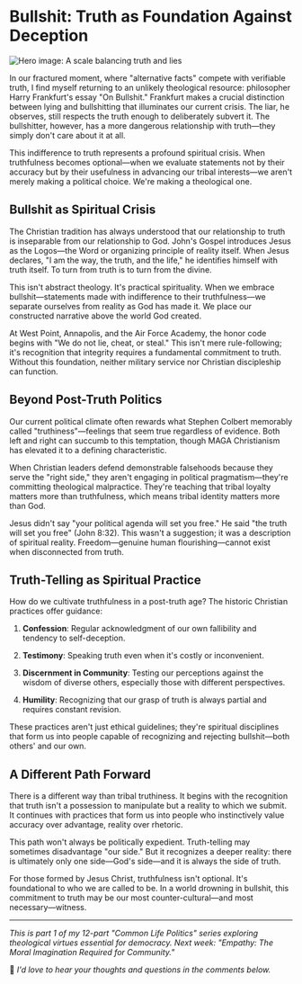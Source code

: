 # Bullshit: Truth as Foundation Against Deception

![Hero image: A scale balancing truth and lies](https://via.placeholder.com/1200x400)

In our fractured moment, where "alternative facts" compete with verifiable truth, I find myself returning to an unlikely theological resource: philosopher Harry Frankfurt's essay "On Bullshit." Frankfurt makes a crucial distinction between lying and bullshitting that illuminates our current crisis. The liar, he observes, still respects the truth enough to deliberately subvert it. The bullshitter, however, has a more dangerous relationship with truth—they simply don't care about it at all.

This indifference to truth represents a profound spiritual crisis. When <lexicon>truthfulness</lexicon> becomes optional—when we evaluate statements not by their accuracy but by their usefulness in advancing our tribal interests—we aren't merely making a political choice. We're making a theological one.

## Bullshit as Spiritual Crisis

The Christian tradition has always understood that our relationship to truth is inseparable from our relationship to God. John's Gospel introduces Jesus as the Logos—the Word or organizing principle of reality itself. When Jesus declares, "I am the way, the truth, and the life," he identifies himself with truth itself. To turn from truth is to turn from the divine.

This isn't abstract theology. It's practical spirituality. When we embrace bullshit—statements made with indifference to their truthfulness—we separate ourselves from reality as God has made it. We place our constructed narrative above the world God created.

At West Point, Annapolis, and the Air Force Academy, the honor code begins with "We do not lie, cheat, or steal." This isn't mere rule-following; it's recognition that <lexicon>integrity</lexicon> requires a fundamental commitment to truth. Without this foundation, neither military service nor Christian discipleship can function.

## Beyond Post-Truth Politics

Our current political climate often rewards what Stephen Colbert memorably called "truthiness"—feelings that seem true regardless of evidence. Both left and right can succumb to this temptation, though <lexicon>MAGA Christianism</lexicon> has elevated it to a defining characteristic.

When Christian leaders defend demonstrable falsehoods because they serve the "right side," they aren't engaging in political pragmatism—they're committing theological malpractice. They're teaching that tribal loyalty matters more than truthfulness, which means tribal identity matters more than God.

Jesus didn't say "your political agenda will set you free." He said "the truth will set you free" (John 8:32). This wasn't a suggestion; it was a description of spiritual reality. Freedom—genuine human flourishing—cannot exist when disconnected from truth.

## Truth-Telling as Spiritual Practice

How do we cultivate truthfulness in a post-truth age? The historic Christian practices offer guidance:

1. **Confession**: Regular acknowledgment of our own fallibility and tendency to self-deception.

2. **Testimony**: Speaking truth even when it's costly or inconvenient.

3. **Discernment in Community**: Testing our perceptions against the wisdom of diverse others, especially those with different perspectives.

4. **Humility**: Recognizing that our grasp of truth is always partial and requires constant revision.

These practices aren't just ethical guidelines; they're spiritual disciplines that form us into people capable of recognizing and rejecting bullshit—both others' and our own.

## A Different Path Forward

There is a different way than tribal truthiness. It begins with the recognition that truth isn't a possession to manipulate but a reality to which we submit. It continues with practices that form us into people who instinctively value accuracy over advantage, reality over rhetoric.

This path won't always be politically expedient. Truth-telling may sometimes disadvantage "our side." But it recognizes a deeper reality: there is ultimately only one side—God's side—and it is always the side of truth.

For those formed by Jesus Christ, truthfulness isn't optional. It's foundational to who we are called to be. In a world drowning in bullshit, this commitment to truth may be our most counter-cultural—and most necessary—witness.

---

*This is part 1 of my 12-part "Common Life Politics" series exploring theological virtues essential for democracy. Next week: "Empathy: The Moral Imagination Required for Community."*

💬 *I'd love to hear your thoughts and questions in the comments below.*
